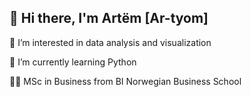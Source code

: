 ## 👋 Hi there, I'm Artёm [Ar-tyom]

👀 I’m interested in data analysis and visualization

🌱 I’m currently learning Python

👩‍🎓 MSc in Business from BI Norwegian Business School
